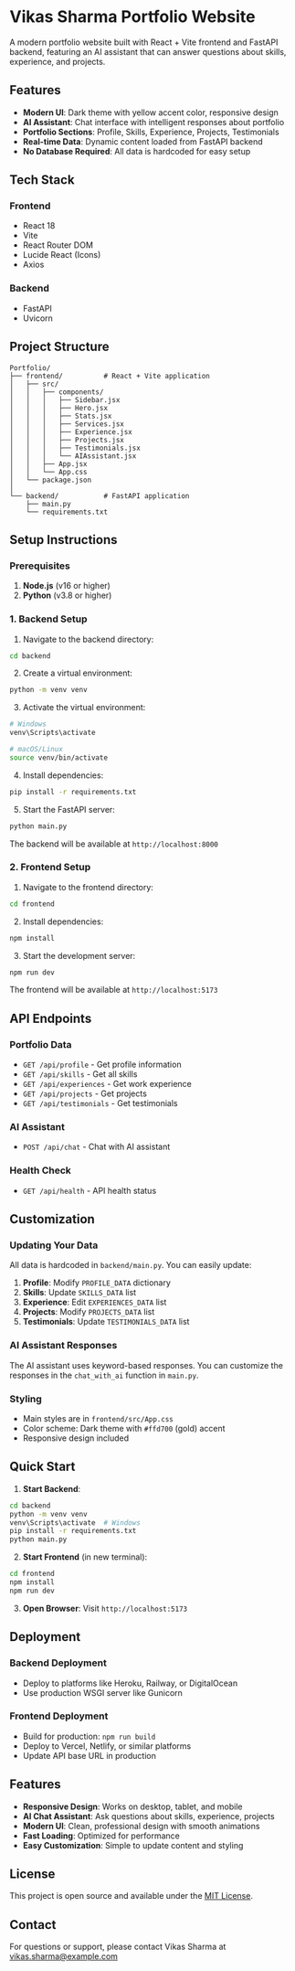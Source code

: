 # Vikas Sharma Portfolio Website

A modern portfolio website built with React + Vite frontend and FastAPI backend, featuring an AI assistant that can answer questions about skills, experience, and projects.

## Features

- **Modern UI**: Dark theme with yellow accent color, responsive design
- **AI Assistant**: Chat interface with intelligent responses about portfolio
- **Portfolio Sections**: Profile, Skills, Experience, Projects, Testimonials
- **Real-time Data**: Dynamic content loaded from FastAPI backend
- **No Database Required**: All data is hardcoded for easy setup

## Tech Stack

### Frontend
- React 18
- Vite
- React Router DOM
- Lucide React (Icons)
- Axios

### Backend
- FastAPI
- Uvicorn

## Project Structure

```
Portfolio/
├── frontend/          # React + Vite application
│   ├── src/
│   │   ├── components/
│   │   │   ├── Sidebar.jsx
│   │   │   ├── Hero.jsx
│   │   │   ├── Stats.jsx
│   │   │   ├── Services.jsx
│   │   │   ├── Experience.jsx
│   │   │   ├── Projects.jsx
│   │   │   ├── Testimonials.jsx
│   │   │   └── AIAssistant.jsx
│   │   ├── App.jsx
│   │   └── App.css
│   └── package.json
│
└── backend/           # FastAPI application
    ├── main.py
    └── requirements.txt
```

## Setup Instructions

### Prerequisites

1. **Node.js** (v16 or higher)
2. **Python** (v3.8 or higher)

### 1. Backend Setup

1. Navigate to the backend directory:
```bash
cd backend
```

2. Create a virtual environment:
```bash
python -m venv venv
```

3. Activate the virtual environment:
```bash
# Windows
venv\Scripts\activate

# macOS/Linux
source venv/bin/activate
```

4. Install dependencies:
```bash
pip install -r requirements.txt
```

5. Start the FastAPI server:
```bash
python main.py
```

The backend will be available at `http://localhost:8000`

### 2. Frontend Setup

1. Navigate to the frontend directory:
```bash
cd frontend
```

2. Install dependencies:
```bash
npm install
```

3. Start the development server:
```bash
npm run dev
```

The frontend will be available at `http://localhost:5173`

## API Endpoints

### Portfolio Data
- `GET /api/profile` - Get profile information
- `GET /api/skills` - Get all skills
- `GET /api/experiences` - Get work experience
- `GET /api/projects` - Get projects
- `GET /api/testimonials` - Get testimonials

### AI Assistant
- `POST /api/chat` - Chat with AI assistant

### Health Check
- `GET /api/health` - API health status

## Customization

### Updating Your Data

All data is hardcoded in `backend/main.py`. You can easily update:

1. **Profile**: Modify `PROFILE_DATA` dictionary
2. **Skills**: Update `SKILLS_DATA` list
3. **Experience**: Edit `EXPERIENCES_DATA` list
4. **Projects**: Modify `PROJECTS_DATA` list
5. **Testimonials**: Update `TESTIMONIALS_DATA` list

### AI Assistant Responses

The AI assistant uses keyword-based responses. You can customize the responses in the `chat_with_ai` function in `main.py`.

### Styling

- Main styles are in `frontend/src/App.css`
- Color scheme: Dark theme with `#ffd700` (gold) accent
- Responsive design included

## Quick Start

1. **Start Backend**:
```bash
cd backend
python -m venv venv
venv\Scripts\activate  # Windows
pip install -r requirements.txt
python main.py
```

2. **Start Frontend** (in new terminal):
```bash
cd frontend
npm install
npm run dev
```

3. **Open Browser**: Visit `http://localhost:5173`

## Deployment

### Backend Deployment
- Deploy to platforms like Heroku, Railway, or DigitalOcean
- Use production WSGI server like Gunicorn

### Frontend Deployment
- Build for production: `npm run build`
- Deploy to Vercel, Netlify, or similar platforms
- Update API base URL in production

## Features

- **Responsive Design**: Works on desktop, tablet, and mobile
- **AI Chat Assistant**: Ask questions about skills, experience, projects
- **Modern UI**: Clean, professional design with smooth animations
- **Fast Loading**: Optimized for performance
- **Easy Customization**: Simple to update content and styling

## License

This project is open source and available under the [MIT License](LICENSE).

## Contact

For questions or support, please contact Vikas Sharma at vikas.sharma@example.com 